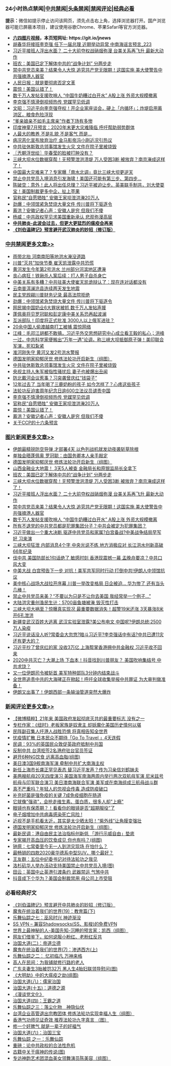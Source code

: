 <div id="tt">
<h3>24小时热点禁闻|<a href="#%E4%B8%AD%E5%85%B1%E7%A6%81%E9%97%BB%E6%9B%B4%E5%A4%9A%E6%96%87%E7%AB%A0">中共禁闻</a>|<a href="#%E5%9B%BE%E7%89%87%E6%96%B0%E9%97%BB%E6%9B%B4%E5%A4%9A%E6%96%87%E7%AB%A0">头条禁闻</a>|<a href="#%E6%96%B0%E9%97%BB%E8%AF%84%E8%AE%BA%E6%9B%B4%E5%A4%9A%E6%96%87%E7%AB%A0">禁闻评论|<a href="#%E5%BF%85%E7%9C%8B%E7%BB%8F%E5%85%B8%E5%A5%BD%E6%96%87">经典必看</a></h3>
<div><b>提示：</b>微信如提示停止访问该网页，须先点击右上角，选择浏览器打开。国产浏览器可能已屏蔽本项目，建议使用谷歌Chrome、苹果Safari等官方浏览器。</div>
<ul>
<li><b><a href="http://d1.bdrive.tk/64.mp4" target="_blank">六四图片视频</a>，本页短网址: https://git.io/jnews</b></li>
<li><a href="https://github.com/fqnews/bnews/blob/master/comments/20200721/1364110.md">胡春华将接班李克强 任下一届总理 近期举动异常 中南海谣言预言_223</a></li>
<li><a href="https://github.com/fqnews/bnews/blob/master/topimagenews/20200721/1364225.md">习近平接班人浮出水面？ 二十大前夺权战硝烟弥漫 台美关系再飞升 最新大动作</a></li>
<li><a href="https://github.com/fqnews/bnews/blob/master/topimagenews/20200722/1364267.md">班农：美国已定下解体中共的“战争计划” 分两步走</a></li>
<li><a href="https://github.com/fqnews/bnews/blob/master/topimagenews/20200721/1364143.md">禁中共党员来美？结果令人大惊 追究共产党无限期！这国实施 美大使警告中共强摘港人器官</a></li>
<li><a href="https://github.com/fqnews/bnews/blob/master/lifebaike/20200722/1364321.md">人民日报：就是要彻底否定文革</a></li>
<li><a href="https://github.com/fqnews/bnews/blob/master/cbnews/20200722/1364397.md">震惊！美国认错了！</a></li>
<li><a href="https://github.com/fqnews/bnews/blob/master/topimagenews/20200721/1364133.md">数千万人发帖支援吹哨人 “中国牛奶糟过白开水” A股上涨 外资大规模撤离</a></li>
<li><a href="https://github.com/fqnews/bnews/blob/master/cbnews/20200722/1364480.md">李克强不慎滑倒视频热传 党媒罕见低调</a></li>
<li><a href="https://github.com/fqnews/bnews/blob/master/cbnews/20200722/1364341.md">文昭：习近平向李克强夺权！开企业家座谈会，硬上「内循环」；炸堤启用蓄洪区，粮食危险浮现</a></li>
<li><a href="https://github.com/fqnews/bnews/blob/master/cnnews/20200722/1364322.md">“爹亲娘亲不如毛主席亲”作者下场有多惨</a></li>
<li><a href="https://github.com/fqnews/bnews/blob/master/comments/20200722/1364280.md">印度神童7月预言：2020年末更大灾难降临 呼吁帮助弱势群体</a></li>
<li><a href="https://github.com/fqnews/bnews/blob/master/funmedia/20200722/1364247.md">人最大的教养 不是礼貌 不是客气 而是…</a></li>
<li><a href="https://github.com/fqnews/bnews/blob/master/yule/20200722/1364346.md">病况恶化宣布放弃治疗 金马影帝冯小刚近况引热议</a></li>
<li><a href="https://github.com/fqnews/bnews/blob/master/cbnews/20200722/1364508.md">中共驻休斯敦总领事馆发生火灾 文件在院子里被烧毁</a></li>
<li><a href="https://github.com/fqnews/bnews/blob/master/ssgc/20200722/1364309.md">〖兲朝浮世绘〗华春莹的脸被打肿没有？</a></li>
<li><a href="https://github.com/fqnews/bnews/blob/master/topimagenews/20200721/1364232.md">三峡大坝水位数据穿帮！无预警泄洪溃堤 万人受困3断 被放弃？南京淹成这样了！</a></li>
<li><a href="https://github.com/fqnews/bnews/blob/master/cbnews/20200722/1364333.md">中国最大灾难来了？专家曝「南水北调」竟比三峡大坝更逆天</a></li>
<li><a href="https://github.com/fqnews/bnews/blob/master/cnnews/20200722/1364390.md">禁止中共党员入境消息引发海啸！美国还可能有第三步、第四步...</a></li>
<li><a href="https://github.com/fqnews/bnews/blob/master/bannedvideo/20200722/1364310.md">陈破空：意外！此人将出任总理？习近平被迫让步。英美联手制共，刘大使耍宝！美国制裁更多中企，扯上苹果</a></li>
<li><a href="https://github.com/fqnews/bnews/blob/master/cbnews/20200722/1364448.md">官称民“自愿牺牲” 安徽王家坝泄洪淹20万人</a></li>
<li><a href="https://github.com/fqnews/bnews/blob/master/cbnews/20200722/1364577.md">劲爆：中领馆紧急焚烧大量文件 传川普将下驱逐令</a></li>
<li><a href="https://github.com/fqnews/bnews/blob/master/cbnews/20200722/1364396.md">蓄洪？安徽记者心声：安徽人是穷 但我们不傻</a></li>
<li><a href="https://github.com/fqnews/bnews/blob/master/comments/20200722/1364416.md">杨威：中共政权罕见求美国重新承认 悲观弥漫高层</a></li>
<li><b><a href="https://github.com/fqnews/bnews/blob/master/comments/20200211/1275071.md" target="_blank">中共肺炎-此波会过去，但更大更猛烈的瘟疫会再来</a></b></li>
<li><b><a href="https://github.com/fqnews/bnews/blob/master/comments/20200207/1272816.md" target="_blank">《刘伯温碑记》预言避开武汉肺炎的妙招（修订版）</a></b></li>
</ul>
</div>

<div class="catlist">
<h3><a href="https://github.com/fqnews/bnews/blob/master/cbnews/" target="_blank">中共禁闻</a><span><a href="https://github.com/fqnews/bnews/blob/master/cbnews/" target="_blank" rel="nofollow">更多文章>></a></span></h3>
<ul>
<li><a href="https://github.com/fqnews/bnews/blob/master/cbnews/20200722/1364612.md" target="_blank">雨带北抬 河南南阳等地洪水淹没道路</a></li>
<li><a href="https://github.com/fqnews/bnews/blob/master/cbnews/20200722/1364606.md" target="_blank">川普“灭共”加快节奏 崔天凯泄露中共恐慌</a></li>
<li><a href="https://github.com/fqnews/bnews/blob/master/cbnews/20200722/1364605.md" target="_blank">黄河发生今年第2号洪水 兰州部分河滨地区遭淹</a></li>
<li><a href="https://github.com/fqnews/bnews/blob/master/cbnews/20200722/1364592.md" target="_blank">丧心病狂！铁锹杀人案后续：打人男子自杀身亡</a></li>
<li><a href="https://github.com/fqnews/bnews/blob/master/cbnews/20200722/1364589.md" target="_blank">中美关系有多糟？中共驻美大使崔天凯诡辩认了：现在连对话都没有</a></li>
<li><a href="https://github.com/fqnews/bnews/blob/master/cbnews/20200722/1364583.md" target="_blank">云南普洱澜沧县连续两天发生地震</a></li>
<li><a href="https://github.com/fqnews/bnews/blob/master/cbnews/20200722/1364579.md" target="_blank">民主党觊觎川普财务记录 最高法院拒绝</a></li>
<li><a href="https://github.com/fqnews/bnews/blob/master/cbnews/20200722/1364577.md" target="_blank">劲爆：中领馆紧急焚烧大量文件 传川普将下驱逐令</a></li>
<li><a href="https://github.com/fqnews/bnews/blob/master/cbnews/20200722/1364561.md" target="_blank">网民揭中国奶业6大罪状被抓 数千万人发帖声援</a></li>
<li><a href="https://github.com/fqnews/bnews/blob/master/cbnews/20200722/1364545.md" target="_blank">蓬佩奥将见罗冠聪和彭定康中美关系恐再起波澜</a></li>
<li><a href="https://github.com/fqnews/bnews/blob/master/cbnews/20200722/1364544.md" target="_blank">互派部队！印度将正式批准 3000人以上俄军进驻？</a></li>
<li><a href="https://github.com/fqnews/bnews/blob/master/cbnews/20200722/1364543.md" target="_blank">20余中国人偷渡越南打工被捕 震惊网络</a></li>
<li><a href="https://github.com/fqnews/bnews/blob/master/cbnews/20200722/1364517.md" target="_blank">江峰：毛邓江胡都不敢搞，习近平外交思想研究中心成立看王毅的私心；洪峰一过，中共科学家便搬出“万年一遇”论调，称三峡大坝抵御原子弹！美印联合军演，死扣紮紧</a></li>
<li><a href="https://github.com/fqnews/bnews/blob/master/cbnews/20200722/1364513.md" target="_blank">淮河刚失守 黄河又发2号洪水警报</a></li>
<li><a href="https://github.com/fqnews/bnews/blob/master/comments/20200722/1364497.md" target="_blank">德国发明家抑郁厌世 修炼法轮功开启新生（组图）</a></li>
<li><a href="https://github.com/fqnews/bnews/blob/master/cbnews/20200722/1364508.md" target="_blank">中共驻休斯敦总领事馆发生火灾 文件在院子里被烧毁</a></li>
<li><a href="https://github.com/fqnews/bnews/blob/master/cbnews/20200722/1364507.md" target="_blank">央视主持人朱军被指性骚扰后 妻子也被爆出丑闻</a></li>
<li><a href="https://github.com/fqnews/bnews/blob/master/cbnews/20200722/1364495.md" target="_blank">防北戴河会议惹事？习突袭曾庆红“钱袋子”</a></li>
<li><a href="https://github.com/fqnews/bnews/blob/master/cbnews/20200722/1364494.md" target="_blank">12年过去了 当年喝了三鹿奶粉的孩子 如今怎样了？心疼这些孩子</a></li>
<li><a href="https://github.com/fqnews/bnews/blob/master/cbnews/20200722/1364441.md" target="_blank">法轮功反迫害周年纪念日逾600立法议员谴责中国</a></li>
<li><a href="https://github.com/fqnews/bnews/blob/master/cbnews/20200722/1364480.md" target="_blank">李克强不慎滑倒视频热传 党媒罕见低调</a></li>
<li><a href="https://github.com/fqnews/bnews/blob/master/cbnews/20200722/1364448.md" target="_blank">官称民“自愿牺牲” 安徽王家坝泄洪淹20万人</a></li>
<li><a href="https://github.com/fqnews/bnews/blob/master/cbnews/20200722/1364397.md" target="_blank">震惊！美国认错了！</a></li>
<li><a href="https://github.com/fqnews/bnews/blob/master/cbnews/20200722/1364396.md" target="_blank">蓄洪？安徽记者心声：安徽人是穷 但我们不傻</a></li>
<li><a href="https://github.com/fqnews/bnews/blob/master/cbnews/20200722/783298.md" target="_blank">关于CCP的十六条预言</a></li>

</ul>
</div>
<div class="catlist">
<h3><a href="https://github.com/fqnews/bnews/blob/master/topimagenews/" target="_blank">图片新闻</a><span><a href="https://github.com/fqnews/bnews/blob/master/topimagenews/" target="_blank" rel="nofollow">更多文章>></a></span></h3>
<ul>
<li><a href="https://github.com/fqnews/bnews/blob/master/topimagenews/20200722/1364576.md" target="_blank">伊朗最精锐防空导弹 才部署4天 以色列战机就发动夜袭斩草除根</a></li>
<li><a href="https://github.com/fqnews/bnews/blob/master/topimagenews/20200722/1364574.md" target="_blank">单独会晤蓬佩奥 罗冠聪：由国务卿本人亲手敲定</a></li>
<li><a href="https://github.com/fqnews/bnews/blob/master/comments/20200722/1364497.md" target="_blank">德国发明家抑郁厌世 修炼法轮功开启新生（组图）</a></li>
<li><a href="https://github.com/fqnews/bnews/blob/master/topimagenews/20200722/1364490.md" target="_blank">山西金融业大地震！ 3天5人被查 金融局长和原银监局长全拿下</a></li>
<li><a href="https://github.com/fqnews/bnews/blob/master/topimagenews/20200722/1364267.md" target="_blank">班农：美国已定下解体中共的“战争计划” 分两步走</a></li>
<li><a href="https://github.com/fqnews/bnews/blob/master/topimagenews/20200721/1364232.md" target="_blank">三峡大坝水位数据穿帮！无预警泄洪溃堤 万人受困3断 被放弃？南京淹成这样了！</a></li>
<li><a href="https://github.com/fqnews/bnews/blob/master/topimagenews/20200721/1364225.md" target="_blank">习近平接班人浮出水面？ 二十大前夺权战硝烟弥漫 台美关系再飞升 最新大动作</a></li>
<li><a href="https://github.com/fqnews/bnews/blob/master/topimagenews/20200721/1364143.md" target="_blank">禁中共党员来美？结果令人大惊 追究共产党无限期！这国实施 美大使警告中共强摘港人器官</a></li>
<li><a href="https://github.com/fqnews/bnews/blob/master/topimagenews/20200721/1364133.md" target="_blank">数千万人发帖支援吹哨人 “中国牛奶糟过白开水” A股上涨 外资大规模撤离</a></li>
<li><a href="https://github.com/fqnews/bnews/blob/master/topimagenews/20200721/1364042.md" target="_blank">所有不退党的中共党员都是犯罪集团分子？中共会被定为犯罪集团？</a></li>
<li><a href="https://github.com/fqnews/bnews/blob/master/topimagenews/20200720/1363679.md" target="_blank">习近平做出一个重大决断 驱逐中共党员和家属?白宫备战?中美战争结局早写好 习来演</a></li>
<li><a href="https://github.com/fqnews/bnews/blob/master/topimagenews/20200720/1363676.md" target="_blank">三峡大坝狂泄 内部消息4个字 中央光说不练 地方消极应对 长江洪水创新高破66年纪录</a></li>
<li><a href="https://github.com/fqnews/bnews/blob/master/topimagenews/20200720/1363667.md" target="_blank">伐中共 美国防部长1句话绝了 敏感时刻 香港现震撼一幕 孟晚舟要凉？中共口风大变</a></li>
<li><a href="https://github.com/fqnews/bnews/blob/master/topimagenews/20200720/1363602.md" target="_blank">中美大战 白宫预告下一步 对抗！美军共军同时行动 打倒中共!伊朗人中领馆抗议</a></li>
<li><a href="https://github.com/fqnews/bnews/blob/master/topimagenews/20200720/1363587.md" target="_blank">美中核心战场大战拉开序幕 川普一举改变格局 日企被迫… 华为惨了 还有当头几棒！</a></li>
<li><a href="https://github.com/fqnews/bnews/blob/master/topimagenews/20200720/1363459.md" target="_blank">禁止中共党员来美？“不要以为只是不让你去美国 我经常举一个例子…&#8221;</a></li>
<li><a href="https://github.com/fqnews/bnews/blob/master/topimagenews/20200720/1363271.md" target="_blank">大陆洪灾重创渔民生计：5700亩鱼塘被淹 毁灭性打击</a></li>
<li><a href="https://github.com/fqnews/bnews/blob/master/topimagenews/20200719/1363252.md" target="_blank">三峡大坝大祸至？惊曝真实现况 最重要数据消失！超警19米还涨 3天暴涨8米 开6孔泄洪</a></li>
<li><a href="https://github.com/fqnews/bnews/blob/master/topimagenews/20200719/1363229.md" target="_blank">新疆变武汉百姓大逃离 武汉实验室泄露?美公布电文 中国呢?伊朗总统:2500万人染疫</a></li>
<li><a href="https://github.com/fqnews/bnews/blob/master/topimagenews/20200719/1363207.md" target="_blank">习近平说话没人听?常委会大忽悠?暗斗习近平?李克强话中有话?中共已遭11灾还有更大的？</a></li>
<li><a href="https://github.com/fqnews/bnews/blob/master/topimagenews/20200719/1363196.md" target="_blank">习近平抄了曾庆红的家 没收3万亿 上海帮掌香港拥中共金融权 习近平收不回来</a></li>
<li><a href="https://github.com/fqnews/bnews/blob/master/topimagenews/20200719/1363189.md" target="_blank">2020中共灭亡？大潮上场 下血本！抖音找到川普朋友？ 美国吹响集结号 中共求饶？</a></li>
<li><a href="https://github.com/fqnews/bnews/blob/master/topimagenews/20200719/1363171.md" target="_blank">又一位伊朗司令被斩首 美军特种部队3分钟内结束战斗</a></li>
<li><a href="https://github.com/fqnews/bnews/blob/master/topimagenews/20200719/1363167.md" target="_blank">全世界追责中共的大海哮正在掀起！呼吁全球收集举报中共罪证 为大审判做准备！</a></li>
<li><a href="https://github.com/fqnews/bnews/blob/master/topimagenews/20200719/1363155.md" target="_blank">伊朗又出事了！伊朗西部一条输油管道突然大爆炸</a></li>

</ul>
</div>
<div class="catlist">
<h3><a href="https://github.com/fqnews/bnews/blob/master/comments/" target="_blank">新闻评论</a><span><a href="https://github.com/fqnews/bnews/blob/master/comments/" target="_blank" rel="nofollow">更多文章>></a></span></h3>
<ul>
<li><a href="https://github.com/fqnews/bnews/blob/master/comments/20200722/1364616.md" target="_blank">【微博精粹】21年来 美国政府发起彻底灭共的最重要标志 没有之一</a></li>
<li><a href="https://github.com/fqnews/bnews/blob/master/comments/20200722/1364609.md" target="_blank">专栏作家：《纽时》老板家族是奴隶主 却妖魔化美国历史情何以堪</a></li>
<li><a href="https://github.com/fqnews/bnews/blob/master/comments/20200722/1364590.md" target="_blank">民阵副召集人吁港人战胜恐惧 将真相告知全世界</a></li>
<li><a href="https://github.com/fqnews/bnews/blob/master/comments/20200722/1364581.md" target="_blank">忧疫情扩散 日本民众不期待「Go To Travel 」4天连假</a></li>
<li><a href="https://github.com/fqnews/bnews/blob/master/comments/20200722/1364578.md" target="_blank">民调：93%的英国民众敦促英政府抵制中共国</a></li>
<li><a href="https://github.com/fqnews/bnews/blob/master/comments/20200722/1364572.md" target="_blank">反制中共 台湾拒签2名港府驻台官员签证</a></li>
<li><a href="https://github.com/fqnews/bnews/blob/master/comments/20200722/1364569.md" target="_blank">避开6种NG饮食 远离高血脂(组图)</a></li>
<li><a href="https://github.com/fqnews/bnews/blob/master/comments/20200722/1364568.md" target="_blank">美日澳3国9舰南海军演 牵制中共扩大南海主权</a></li>
<li><a href="https://github.com/fqnews/bnews/blob/master/comments/20200722/1364565.md" target="_blank">新任上海市长龚正罕见表态 替习近平发声？传为习亲信刘鹤妹夫</a></li>
<li><a href="https://github.com/fqnews/bnews/blob/master/comments/20200722/1364539.md" target="_blank">美两艘航母20天四度演习 美国海军南海两周内举行两次双航母军演 尼米兹号航母与印军联合演习 美日澳南海联合军演 美军或在南海组成三航母战斗群</a></li>
<li><a href="https://github.com/fqnews/bnews/blob/master/comments/20200722/1364523.md" target="_blank">真不严重吗？年轻人的忽视会传毒 造成防疫破口</a></li>
<li><a href="https://github.com/fqnews/bnews/blob/master/comments/20200722/1364522.md" target="_blank">补充好菌是强免疫的关键 7成免疫细胞在肠道</a></li>
<li><a href="https://github.com/fqnews/bnews/blob/master/comments/20200722/1364521.md" target="_blank">它就像&quot;强盗&quot;，会抢走维生素、蛋白质，很多人却&quot;上瘾&quot;</a></li>
<li><a href="https://github.com/fqnews/bnews/blob/master/comments/20200722/1364520.md" target="_blank">眼镜也有保质期？！看看你的眼镜是否“超期服役”了</a></li>
<li><a href="https://github.com/fqnews/bnews/blob/master/comments/20200722/1364519.md" target="_blank">电子烟增加中共病毒感染死亡风险    !</a></li>
<li><a href="https://github.com/fqnews/bnews/blob/master/comments/20200722/1364518.md" target="_blank">近视不是手机看太近，其实是太少晒太阳！“紫外线”让角膜变强壮</a></li>
<li><a href="https://github.com/fqnews/bnews/blob/master/comments/20200722/1364497.md" target="_blank">德国发明家抑郁厌世 修炼法轮功开启新生（组图）</a></li>
<li><a href="https://github.com/fqnews/bnews/blob/master/comments/20200722/1364509.md" target="_blank">最新民调：港自由民主法治指标创新低 「游行示威自由」垫底</a></li>
<li><a href="https://github.com/fqnews/bnews/blob/master/comments/20200722/1364460.md" target="_blank">专家揭开高血压的饮食成见 你也有吗？(组图)</a></li>
<li><a href="https://github.com/fqnews/bnews/blob/master/comments/20200722/1364458.md" target="_blank">钟原：七常委至今无一人到洪灾现场 在怕什么？</a></li>
<li><a href="https://github.com/fqnews/bnews/blob/master/comments/20200722/1364447.md" target="_blank">最畅销的四款2020豪华德系中型SUV，哪个最好？</a></li>
<li><a href="https://github.com/fqnews/bnews/blob/master/comments/20200722/1364438.md" target="_blank">王友群：五位中纪委书记对待法轮功之我见</a></li>
<li><a href="https://github.com/fqnews/bnews/blob/master/comments/20200722/1364434.md" target="_blank">洛杉矶华人举办活动支持美国禁止中共党员入境(图)</a></li>
<li><a href="https://github.com/fqnews/bnews/blob/master/comments/20200722/1364422.md" target="_blank">田云：英国中止英港引渡条约 武器禁运 气煞中共</a></li>
<li><a href="https://github.com/fqnews/bnews/blob/master/comments/20200722/1364418.md" target="_blank">抖音成下个华为？美国会制裁禁用 母公司上市受阻</a></li>

</ul>
</div>

<div class="catlist">
<h3>必看经典好文</h3>
<ul>
<li><a href="https://github.com/fqnews/bnews/blob/master/comments/20200207/1272816.md" target="_blank">《刘伯温碑记》预言避开中共肺炎的妙招（修订版）</a></li>
<li><a href="https://github.com/fqnews/bnews/blob/master/comments/20180716/972458.md" target="_blank">魔鬼在统治着我们的世界(19)：教育篇(下)</a></li>
<li><a href="https://github.com/fqnews/bnews/blob/master/tculture/20190101/792550.md" target="_blank">乐舞仙踪之七：巫风时兴 神迹渐没</a></li>
<li><a href="https://github.com/fqnews/bnews/blob/master/comments/20191231/1250654.md" target="_blank">SS VPN &#8211; 兼容Shadowsocks(SS、影梭)的免费VPN</a></li>
<li><a href="https://github.com/fqnews/bnews/blob/master/comments/20200605/783244.md" target="_blank">世界上最神秘的人-美国先知-沉睡的预言家：凯西（组图）</a></li>
<li><a href="https://github.com/fqnews/bnews/blob/master/comments/20200712/1359630.md" target="_blank">网友们借鉴下，如何说服小粉红、老粉红反共</a></li>
<li><a href="https://github.com/fqnews/bnews/blob/master/cbnews/20180308/911611.md" target="_blank">治国大道(二)：帝道立德</a></li>
<li><a href="https://github.com/fqnews/bnews/blob/master/topimagenews/20180527/948369.md" target="_blank">魔鬼在统治着我们的世界(7)：渗透西方(上)</a></li>
<li><a href="https://github.com/fqnews/bnews/blob/master/tculture/20170711/790081.md" target="_blank">乐舞仙踪之二： 忆初临凡 万神来格</a></li>
<li><a href="https://github.com/fqnews/bnews/blob/master/tculture/20121023/72121.md" target="_blank">高人在民间：为我铺就修行路的老人</a></li>
<li><a href="https://github.com/fqnews/bnews/blob/master/cbnews/20200611/1343037.md" target="_blank">广东夫妻生3胎被罚32万 黑人生4胎妇联领导慰问(图)</a></li>
<li><a href="https://github.com/fqnews/bnews/blob/master/comments/20200203/1269785.md" target="_blank">《大明劫》中的大瘟疫之劫(组图)</a></li>
<li><a href="https://github.com/fqnews/bnews/blob/master/cbnews/20190424/914482.md" target="_blank">治国大道(八)：儒家治国</a></li>
<li><a href="https://github.com/fqnews/bnews/blob/master/topimagenews/20180322/917868.md" target="_blank">治国大道(十五)：道德之源</a></li>
<li><a href="https://github.com/fqnews/bnews/blob/master/comments/20200521/783167.md" target="_blank">《漫谈党文化》</a></li>
<li><a href="https://github.com/fqnews/bnews/blob/master/cbnews/20180310/912637.md" target="_blank">治国大道(四)：王霸之道</a></li>
<li><a href="https://github.com/fqnews/bnews/blob/master/tculture/20190101/1056889.md" target="_blank">乐舞仙踪之三：落尘化物　神隐仙伏</a></li>
<li><a href="https://github.com/fqnews/bnews/blob/master/comments/20200528/1335859.md" target="_blank">台湾企业高管退出宗教团体 修炼法轮功实现幸福人生（组图）</a></li>
<li><a href="https://github.com/fqnews/bnews/blob/master/comments/20200517/1330064.md" target="_blank">香港气功师见证奇效 推荐法轮功九字真言 （图）</a></li>
<li><a href="https://github.com/fqnews/bnews/blob/master/funmedia/20200713/1359909.md" target="_blank">修一个好脾气 就是一辈子的好福气</a></li>
<li><a href="https://github.com/fqnews/bnews/blob/master/cbnews/20180312/913459.md" target="_blank">治国大道(六)：治国三宝</a></li>
<li><a href="https://github.com/fqnews/bnews/blob/master/tculture/20170710/789533.md" target="_blank">乐舞仙踪 之一：乐舞仙踪</a></li>
<li><a href="https://github.com/fqnews/bnews/blob/master/comments/20200705/783271.md" target="_blank">重磅：论中共政权的合法性危机</a></li>
<li><a href="https://github.com/fqnews/bnews/blob/master/ccpdope/20200531/1337409.md" target="_blank">古籍中关于瘟神的传说(图)</a></li>
<li><a href="https://github.com/fqnews/bnews/blob/master/topimagenews/20180404/923380.md" target="_blank">专访神韵艺术团混血美女领舞演员陈美容（组图）</a></li>

</ul>
</div>